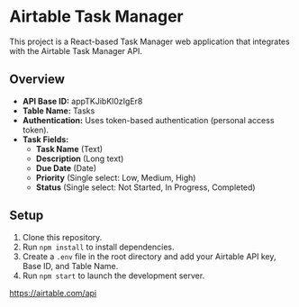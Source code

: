 # Airtable Task Manager

This project is a React-based Task Manager web application that integrates with the Airtable Task Manager API.

## Overview

- **API Base ID:** appTKJibKl0zIgEr8  
- **Table Name:** Tasks  
- **Authentication:** Uses token-based authentication (personal access token).  
- **Task Fields:**  
  - **Task Name** (Text)  
  - **Description** (Long text)  
  - **Due Date** (Date)  
  - **Priority** (Single select: Low, Medium, High)  
  - **Status** (Single select: Not Started, In Progress, Completed)

## Setup

1. Clone this repository.
2. Run `npm install` to install dependencies.
3. Create a `.env` file in the root directory and add your Airtable API key, Base ID, and Table Name.
4. Run `npm start` to launch the development server.

https://airtable.com/api


